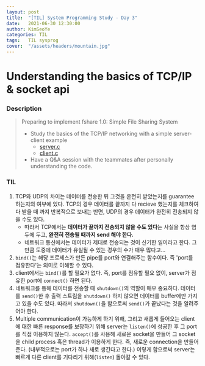 ```yaml
---
layout: post
title:  "[TIL] System Programming Study - Day 3"
date:   2021-06-30 12:30:00
author: KimSeoYe
categories: TIL
tags:   TIL sysprog
cover:  "/assets/headers/mountain.jpg"
---
```

# Understanding the basics of TCP/IP & socket api 

### Description
> Preparing to implement fshare 1.0: Simple File Sharing System
> - Study the basics of the TCP/IP networking with a simple server-client example
>   - [server.c](https://github.com/KimSeoYe/OperatingSystem/blob/sysprog/IPC/server.c) 
>   - [client.c](https://github.com/KimSeoYe/OperatingSystem/blob/sysprog/IPC/client.c)
> - Have a Q&A session with the teammates after personally understanding the code.

### TIL
1. TCP와 UDP의 차이는 데이터를 전송한 뒤 그것을 온전히 받았는지를 guarantee 하는지의 여부에 있다. TCP의 경우 데이터를 끝까지 다 recieve 했는지를 체크하여 다 받을 때 까지 반복적으로 보내는 반면, UDP의 경우 데이터가 완전히 전송되지 않을 수도 있다. 
   - 따라서 TCP에서는 **데이터가 끝까지 전송되지 않을 수도 있다**는 사실을 항상 염두에 두고, **완전히 전송될 때까지 send 해야 한다.**
   - 네트워크 통신에서는 데이터가 제대로 전송되는 것이 신기한 일이라고 한다. 그만큼 도중에 데이터가 유실될 수 있는 경우의 수가 매우 많다고...
2. `bind()`는 해당 프로세스가 만든 pipe를 port와 연결해주는 함수이다. 즉 'port를 점유한다'는 의미로 이해할 수 있다.
3. client에서는 `bind()`를 할 필요가 없다. 즉, port를 점유할 필요 없이, server가 점유한 port에 `connect()` 하면 된다.
4. 네트워크를 통해 데이터를 전송할 때 `shutdown()`의 역할이 매우 중요하다.  데이터를 `send()`한 후 출력 스트림을 `shutdown()` 하지 않으면 데이터를 buffer에만 가지고 있을 수도 있다. 따라서 `shutdown()`을 함으로써 `send()`가 끝났다는 것을 알려주어야 한다.
5. Multiple communication이 가능하게 하기 위해, 그리고 새롭게 들어오는 client에 대한 빠른 response를 보장하기 위해 server는 `listen()`에 성공한 후 그 port를 직접 이용하지 않는다. `accept()`를 사용해 새로운 socket을 만들어 그 socket을 child process 혹은 thread가 이용하게 한다. 즉, 새로운 connection을 만들어 준다. (내부적으로는 port가 하나 새로 생긴다고 한다.) 이렇게 함으로써 server는 빠르게 다른 client를 기다리기 위해(`listen`) 돌아갈 수 있다.

        

